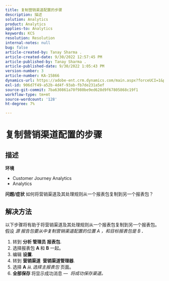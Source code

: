 ```yaml
---
title: 复制营销渠道配置的步骤
description: 描述
solution: Analytics
product: Analytics
applies-to: Analytics
keywords: KCS
resolution: Resolution
internal-notes: null
bug: false
article-created-by: Tanay Sharma .
article-created-date: 9/30/2022 12:57:45 PM
article-published-by: Tanay Sharma .
article-published-date: 9/30/2022 1:05:43 PM
version-number: 3
article-number: KA-15866
dynamics-url: https://adobe-ent.crm.dynamics.com/main.aspx?forceUCI=1&pagetype=entityrecord&etn=knowledgearticle&id=bab66c76-bf40-ed11-9db1-0022480868ff
exl-id: 906d7f49-a52b-4d4f-93ab-fb7de231a5ef
source-git-commit: 7ba630861a70f980be9ed628d9f67805868c19f1
workflow-type: tm+mt
source-wordcount: '128'
ht-degree: 7%

---
```


# 复制营销渠道配置的步骤

## 描述

<b>环境</b>
- Customer Journey Analytics
- Analytics



<b>问题/症状</b>
如何将营销渠道及其处理规则从一个报表包复制到另一个报表包？


## 解决方法


以下步骤将有助于将营销渠道及其处理规则从一个报表包复制到另一个报表包。 假设 *源<b> </b>报告包&#x200B;*要从中复制营销渠道配置的位置* A *，和*&#x200B;目标报表包&#x200B;*是* B <b>*.</b>

1. 转到 <b>分析 </b> <b>管理员 </b> <b>报表包</b>.
2. 选择报表包 <b>A </b>和 <b>B</b> 一起。
3. 编辑 <b>设置</b>.
4. 转到 <b>营销渠道 </b> <b>营销渠道管理器</b>.
5. 选择 <b>A </b>从 *选择主报表包* 页面。
6. <b>全部保存 </b> 将显示成功消息 —  *将成功保存渠道。*
